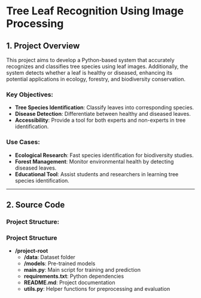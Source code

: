 # Tree Leaf Recognition Using Image Processing

## 1. Project Overview

This project aims to develop a Python-based system that accurately recognizes and classifies tree species using leaf images. Additionally, the system detects whether a leaf is healthy or diseased, enhancing its potential applications in ecology, forestry, and biodiversity conservation.

### Key Objectives:
- **Tree Species Identification**: Classify leaves into corresponding species.
- **Disease Detection**: Differentiate between healthy and diseased leaves.
- **Accessibility**: Provide a tool for both experts and non-experts in tree identification.

### Use Cases:
- **Ecological Research**: Fast species identification for biodiversity studies.
- **Forest Management**: Monitor environmental health by detecting diseased leaves.
- **Educational Tool**: Assist students and researchers in learning tree species identification.

---

## 2. Source Code

### Project Structure:

### Project Structure

- **/project-root**  
  - **/data**: Dataset folder  
  - **/models**: Pre-trained models  
  - **main.py**: Main script for training and prediction  
  - **requirements.txt**: Python dependencies  
  - **README.md**: Project documentation  
  - **utils.py**: Helper functions for preprocessing and evaluation  

